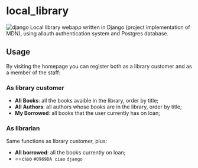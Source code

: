 # local_library
![django](https://img.shields.io/github/pipenv/locked/dependency-version/asifo1/TourDay/django)
Local library webapp written in Django (project implementation of MDN), using allauth authentication system and Postgres database. 

## Usage
By visiting the homepage you can register both as a library customer and as a member of the staff:

### As library customer
- **All Books**: all the books avaible in the library, order by title;
- **All Authors**: all authors whose books are in the library, order by title;
- **My Borrowed**: all books that the user currently has on loan;

### As librarian
Same functions as library customer, plus:
- **All borrowed**: all the books currently on loan;
- ==ciao `#0969DA ciao` `django`
